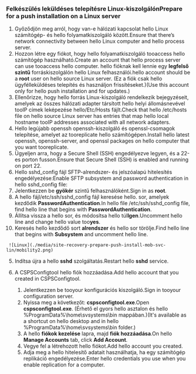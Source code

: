 ### <a name="prepare-for-a-push-installation-on-a-linux-server"></a><span data-ttu-id="4d73d-101">Felkészülés leküldéses telepítésre Linux-kiszolgálón</span><span class="sxs-lookup"><span data-stu-id="4d73d-101">Prepare for a push installation on a Linux server</span></span>

1. <span data-ttu-id="4d73d-102">Győződjön meg arról, hogy van-e hálózati kapcsolat hello Linux számítógép- és hello folyamatkiszolgáló között.</span><span class="sxs-lookup"><span data-stu-id="4d73d-102">Ensure that there’s network connectivity between hello Linux computer and hello process server.</span></span>
2. <span data-ttu-id="4d73d-103">Hozzon létre egy fiókot, hogy hello folyamatkiszolgáló tooaccess hello számítógép használható.</span><span class="sxs-lookup"><span data-stu-id="4d73d-103">Create an account that hello process server can use tooaccess hello computer.</span></span> <span data-ttu-id="4d73d-104">hello fióknak kell lennie egy **legfelső szintű** forráskiszolgálón hello Linux felhasználói.</span><span class="sxs-lookup"><span data-stu-id="4d73d-104">hello account should be a **root** user on hello source Linux server.</span></span> <span data-ttu-id="4d73d-105">(Ez a fiók csak hello ügyfélleküldéses telepítés és használjon frissítéseket.)</span><span class="sxs-lookup"><span data-stu-id="4d73d-105">(Use this account only for hello push installation and for updates.)</span></span>
3. <span data-ttu-id="4d73d-106">Ellenőrizze, hogy hello forrás Linux-kiszolgáló rendelkezik bejegyzéseit, amelyek az összes hálózati adapter társított hello helyi állomásnevével tooIP címek leképezése hello/Etc/Hosts fájlt.</span><span class="sxs-lookup"><span data-stu-id="4d73d-106">Check that hello /etc/hosts file on hello source Linux server has entries that map hello local hostname tooIP addresses associated with all network adapters.</span></span>
4. <span data-ttu-id="4d73d-107">Hello legújabb openssh openssh-kiszolgáló és openssl-csomagok telepítése, amelyet az tooreplicate hello számítógépen.</span><span class="sxs-lookup"><span data-stu-id="4d73d-107">Install hello latest openssh, openssh-server, and openssl packages on hello computer that you want tooreplicate.</span></span>
5. <span data-ttu-id="4d73d-108">Ügyeljen arra, hogy a Secure Shell (SSH) engedélyezve legyen, és a 22-es porton fusson.</span><span class="sxs-lookup"><span data-stu-id="4d73d-108">Ensure that Secure Shell (SSH) is enabled and running on port 22.</span></span>
6. <span data-ttu-id="4d73d-109">Hello sshd_config fájl SFTP-alrendszer- és jelszóalapú hitelesítés engedélyezése:</span><span class="sxs-lookup"><span data-stu-id="4d73d-109">Enable SFTP subsystem and password authentication in hello sshd_config file:</span></span>
  1.  <span data-ttu-id="4d73d-110">Jelentkezzen be **gyökér** szintű felhasználóként.</span><span class="sxs-lookup"><span data-stu-id="4d73d-110">Sign in as **root**.</span></span>
  2.  <span data-ttu-id="4d73d-111">A hello fájl/etc/ssh/sshd_config fájl keresése hello. sor, amelyek kezdődik **PasswordAuthentication**.</span><span class="sxs-lookup"><span data-stu-id="4d73d-111">In hello file /etc/ssh/sshd_config file, find hello line that begins with **PasswordAuthentication**.</span></span>
  3.  <span data-ttu-id="4d73d-112">Állítsa vissza a hello sor, és módosítsa hello túl**Igen**.</span><span class="sxs-lookup"><span data-stu-id="4d73d-112">Uncomment hello line and change hello value too**yes**.</span></span>
  4.  <span data-ttu-id="4d73d-113">Keresés hello kezdődő sort **alrendszer** és hello sor törölje.</span><span class="sxs-lookup"><span data-stu-id="4d73d-113">Find hello line that begins with **Subsystem** and uncomment hello line.</span></span>

     ![Linux](./media/site-recovery-prepare-push-install-mob-svc-lin/mobility2.png)
  5. <span data-ttu-id="4d73d-115">Indítsa újra a hello **sshd** szolgáltatás.</span><span class="sxs-lookup"><span data-stu-id="4d73d-115">Restart hello **sshd** service.</span></span>

7. <span data-ttu-id="4d73d-116">A CSPSConfigtool hello fiók hozzáadása.</span><span class="sxs-lookup"><span data-stu-id="4d73d-116">Add hello account that you created in CSPSConfigtool.</span></span>
    1.  <span data-ttu-id="4d73d-117">Jelentkezzen be tooyour konfigurációs kiszolgáló.</span><span class="sxs-lookup"><span data-stu-id="4d73d-117">Sign in tooyour configuration server.</span></span>
    2.  <span data-ttu-id="4d73d-118">Nyissa meg a következőt: **cspsconfigtool.exe**.</span><span class="sxs-lookup"><span data-stu-id="4d73d-118">Open **cspsconfigtool.exe**.</span></span> <span data-ttu-id="4d73d-119">(Érhető el gyors hello asztalon és hello %ProgramData%\home\svsystems\bin mappában.)</span><span class="sxs-lookup"><span data-stu-id="4d73d-119">(It's available as a shortcut on hello desktop and in hello %ProgramData%\home\svsystems\bin folder.)</span></span>
    3.  <span data-ttu-id="4d73d-120">A hello **fiókok kezelése** lapra, majd **fiók hozzáadása**.</span><span class="sxs-lookup"><span data-stu-id="4d73d-120">On hello **Manage Accounts** tab, click **Add Account**.</span></span>
    4.  <span data-ttu-id="4d73d-121">Vegye fel a létrehozott hello fiókot.</span><span class="sxs-lookup"><span data-stu-id="4d73d-121">Add hello account you created.</span></span> 
    5.  <span data-ttu-id="4d73d-122">Adja meg a hello hitelesítő adatait használhatja, ha egy számítógép replikáció engedélyezése.</span><span class="sxs-lookup"><span data-stu-id="4d73d-122">Enter hello credentials you use when you enable replication for a computer.</span></span>
